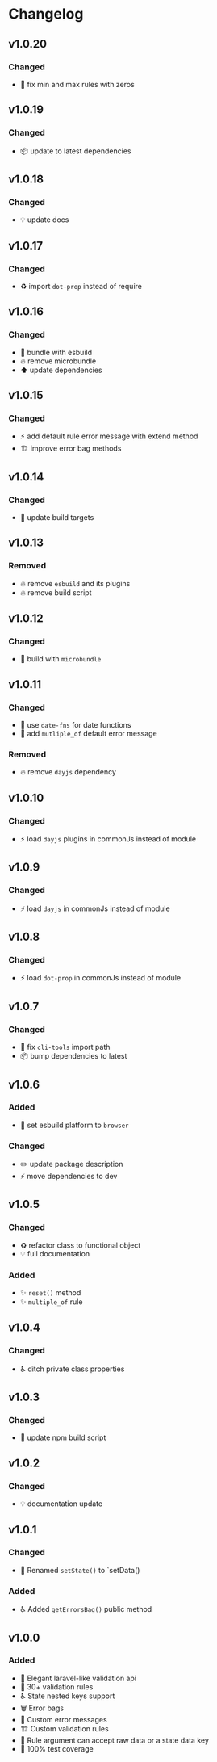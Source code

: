 # Changelog
## v1.0.20
### Changed
- :bug: fix min and max rules with zeros

## v1.0.19
### Changed
- :package: update to latest dependencies

## v1.0.18
### Changed
- :bulb: update docs

## v1.0.17
### Changed
- :recycle: import `dot-prop` instead of require

## v1.0.16
### Changed
- :green_heart: bundle with esbuild
- :fire: remove microbundle
- :arrow_up: update dependencies

## v1.0.15
### Changed
- :zap: add default rule error message with extend method
- :building_construction: improve error bag methods

## v1.0.14
### Changed
- :green_heart: update build targets

## v1.0.13
### Removed
- :fire: remove `esbuild` and its plugins
- :fire: remove build script
 
## v1.0.12
### Changed
- :green_heart: build with `microbundle`

## v1.0.11
### Changed
- :triangular_flag_on_post: use `date-fns` for date functions
- :speech_balloon: add `mutliple_of` default error message
### Removed
- :fire: remove `dayjs` dependency

## v1.0.10
### Changed
- :zap: load `dayjs` plugins in commonJs instead of module

## v1.0.9
### Changed
- :zap: load `dayjs` in commonJs instead of module

## v1.0.8
### Changed
- :zap: load `dot-prop` in commonJs instead of module

## v1.0.7
### Changed
- :bug: fix `cli-tools` import path
- :package: bump dependencies to latest

## v1.0.6
### Added
- :hammer: set esbuild platform to `browser`
### Changed
- :pencil2: update package description
- :zap: move dependencies to dev

## v1.0.5
### Changed
- :recycle: refactor class to functional object
- :bulb: full documentation
### Added
- :sparkles: `reset()` method
- :sparkles: `multiple_of` rule

## v1.0.4
### Changed
- :wheelchair: ditch private class properties

## v1.0.3
### Changed
- :hammer: update npm build script
 
## v1.0.2
### Changed
- :bulb: documentation update

## v1.0.1
### Changed
- :truck: Renamed `setState()` to `setData()
### Added
- :wheelchair: Added `getErrorsBag()` public method

## v1.0.0
### Added
- :lipstick: Elegant laravel-like validation api
- :seedling: 30+ validation rules
- :wheelchair: State nested keys support
- :wastebasket: Error bags
- :speech_balloon: Custom error messages
- :building_construction: Custom validation rules
- :goal_net: Rule argument can accept raw data or a state data key
- :test_tube: 100% test coverage
